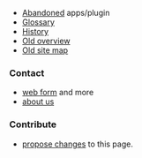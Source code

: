 

- [Abandoned](abandoned) apps/plugin
- [Glossary](glossary)
- [History](history)
- [Old overview](teasers)
- [Old site map](images/site-map.svg)

### Contact

* [web form](https://groundforge.wordpress.com/) and more
* [about us](about-us)

### Contribute

* [propose changes]({{site.github.repository_url}}/edit/master/{{page.path}} "typo's, grammar, whatever") to this page.
